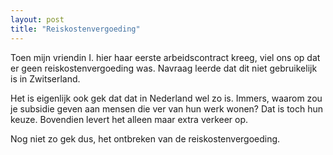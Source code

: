 ```yaml
---
layout: post
title: "Reiskostenvergoeding"
---
```


Toen mijn vriendin I. hier haar eerste arbeidscontract kreeg, viel ons op dat er geen reiskostenvergoeding was. Navraag leerde dat dit niet gebruikelijk is in Zwitserland.

Het is eigenlijk ook gek dat dat in Nederland wel zo is. Immers, waarom zou je subsidie geven aan mensen die ver van hun werk wonen? Dat is toch hun keuze. Bovendien levert het alleen maar extra verkeer op.

Nog niet zo gek dus, het ontbreken van de reiskostenvergoeding.

